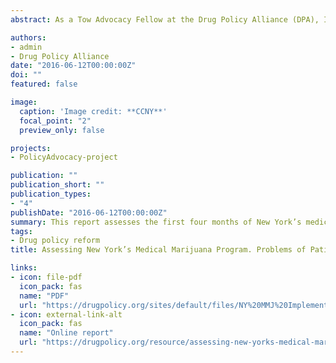 ```yaml
---
abstract: As a Tow Advocacy Fellow at the Drug Policy Alliance (DPA), I worked on an implementation assessment of the first phase of New York’s medical marijuana program and presented findings and policy recommendations for improving patient access in New York State.

authors:
- admin
- Drug Policy Alliance
date: "2016-06-12T00:00:00Z"
doi: ""
featured: false

image:
  caption: 'Image credit: **CCNY**'
  focal_point: "2"
  preview_only: false

projects:
- PolicyAdvocacy-project

publication: ""
publication_short: ""
publication_types:
- "4"
publishDate: "2016-06-12T00:00:00Z"
summary: This report assesses the first four months of New York’s medical marijuana program and finds that patients and caregivers face significant barriers to accessing medicine.
tags:
- Drug policy reform
title: Assessing New York’s Medical Marijuana Program. Problems of Patient Access and Affordability

links:
- icon: file-pdf
  icon_pack: fas
  name: "PDF"
  url: "https://drugpolicy.org/sites/default/files/NY%20MMJ%20Implementation%20Report%20Q1%20June%2013%202016.pdf"
- icon: external-link-alt
  icon_pack: fas
  name: "Online report"
  url: "https://drugpolicy.org/resource/assessing-new-yorks-medical-marijuana-program-problems-patient-access-and-affordability"
---
```


